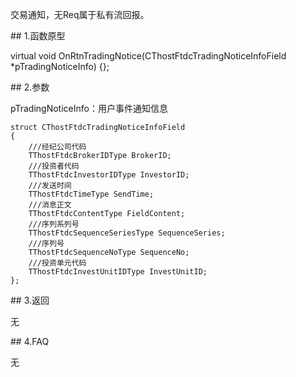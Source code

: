 <p>交易通知，无Req属于私有流回报。</p>
<span class="anchor" id="a4c23c04-c5bb-4f42-814c-0ba8f549c310"></span>
## 1.函数原型
<p>virtual void OnRtnTradingNotice(CThostFtdcTradingNoticeInfoField *pTradingNoticeInfo) {};</p>
<span class="anchor" id="b8491ee4-c885-4f0d-aca6-c2567cb08005"></span>
## 2.参数
<p>pTradingNoticeInfo：用户事件通知信息</p>
<pre><code>struct CThostFtdcTradingNoticeInfoField
{
    ///经纪公司代码
    TThostFtdcBrokerIDType BrokerID;
    ///投资者代码
    TThostFtdcInvestorIDType InvestorID;
    ///发送时间
    TThostFtdcTimeType SendTime;
    ///消息正文
    TThostFtdcContentType FieldContent;
    ///序列系列号
    TThostFtdcSequenceSeriesType SequenceSeries;
    ///序列号
    TThostFtdcSequenceNoType SequenceNo;
    ///投资单元代码
    TThostFtdcInvestUnitIDType InvestUnitID;
};
</code></pre>
<span class="anchor" id="e8650b1f-bb29-4da5-b57f-00dea3df17e9"></span>
## 3.返回
<p>无</p>
<span class="anchor" id="5e200368-cfee-4158-8018-c4fd79cea551"></span>
## 4.FAQ
<p>无</p>
